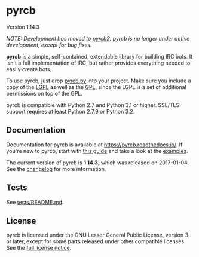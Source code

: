 pyrcb
=====

Version 1.14.3

*NOTE: Development has moved to [pyrcb2]. pyrcb is no longer under active
development, except for bug fixes.*

[pyrcb2]: https://github.com/taylordotfish/pyrcb2

**pyrcb** is a simple, self-contained, extendable library for building IRC
bots. It isn't a full implementation of IRC, but rather provides everything
needed to easily create bots.

To use pyrcb, just drop [pyrcb.py](pyrcb.py) into your project. Make sure
you include a copy of the [LGPL] as well as the [GPL], since the LGPL is a set
of additional permissions on top of the GPL.

pyrcb is compatible with Python 2.7 and Python 3.1 or higher. SSL/TLS
support requires at least Python 2.7.9 or Python 3.2.

[LGPL]: https://www.gnu.org/licenses/lgpl.txt
[GPL]: https://www.gnu.org/licenses/gpl.txt

Documentation
-------------

Documentation for pyrcb is available at <https://pyrcb.readthedocs.io/>. If
you're new to pyrcb, start with [this guide] and take a look at the
[examples](examples/).

The current version of pyrcb is **1.14.3**, which was released on 2017-01-04.
See the [changelog] for more information.

[this guide]: https://pyrcb.readthedocs.io/guide.html
[changelog]: https://pyrcb.readthedocs.io/release-notes/1.14/changelog.html

Tests
-----

See [tests/README.md](tests/README.md).

License
-------

pyrcb is licensed under the GNU Lesser General Public License, version 3 or
later, except for some parts released under other compatible licenses. See the
[full license notice](LICENSE).
